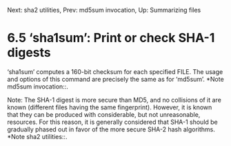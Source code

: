 Next: sha2 utilities,  Prev: md5sum invocation,  Up: Summarizing files

6.5 ‘sha1sum’: Print or check SHA-1 digests
===========================================

‘sha1sum’ computes a 160-bit checksum for each specified FILE.  The
usage and options of this command are precisely the same as for
‘md5sum’.  *Note md5sum invocation::.

   Note: The SHA-1 digest is more secure than MD5, and no collisions of
it are known (different files having the same fingerprint).  However, it
is known that they can be produced with considerable, but not
unreasonable, resources.  For this reason, it is generally considered
that SHA-1 should be gradually phased out in favor of the more secure
SHA-2 hash algorithms.  *Note sha2 utilities::.

